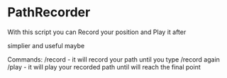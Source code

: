# PathRecorder
With this script you can Record your position and Play it after


simplier and useful maybe

Commands:
/record - it will record your path until you type /record again
/play - it will play your recorded path until will reach the final point
